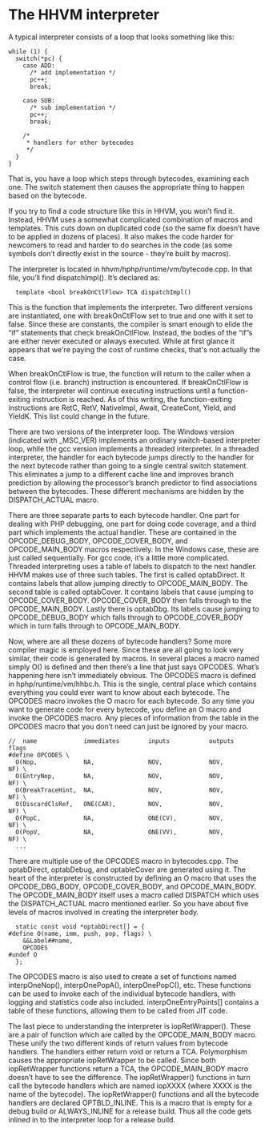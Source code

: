 # The HHVM interpreter

A typical interpreter consists of a loop that looks something like this:

```
while (1) {
  switch(*pc) {
    case ADD:
      /* add implementation */
      pc++;
      break;

    case SUB:
      /* sub implementation */
      pc++;
      break;

    /*
     * handlers for other bytecodes
     */
  }
}
```

That is, you have a loop which steps through bytecodes, examining each one.
The switch statement then causes the appropriate thing to happen based on
the bytecode.

If you try to find a code structure like this in HHVM, you won’t find it.
Instead, HHVM uses a somewhat complicated combination of macros and
templates. This cuts down on duplicated code (so the same fix doesn’t have
to be applied in dozens of places). It also makes the code harder for
newcomers to read and harder to do searches in the code (as some symbols
don’t directly exist in the source - they’re built by macros).

The interpreter is located in hhvm/hphp/runtime/vm/bytecode.cpp. In that
file, you’ll find dispatchImpl(). It’s declared as:

```
  template <bool breakOnCtlFlow> TCA dispatchImpl()
```

This is the function that implements the interpreter. Two different
versions are instantiated, one with breakOnCtlFlow set to true and one
with it set to false. Since these are constants, the compiler is smart
enough to elide the “if” statements that check breakOnCtlFlow. Instead,
the bodies of the “if”s are either never executed or always executed.
While at first glance it appears that we're paying the cost of runtime
checks, that's not actually the case.

When breakOnCtlFlow is true, the function will return to the caller when
a control flow (i.e. branch) instruction is encountered. If breakOnCtlFlow
is false, the interpreter will continue executing instructions until a
function-exiting instruction is reached. As of this writing, the
function-exiting instructions are RetC, RetV, NativeImpl, Await, CreateCont,
Yield, and YieldK. This list could change in the future.

There are two versions of the interpreter loop. The Windows version
(indicated with _MSC_VER) implements an ordinary switch-based
interpreter loop, while the gcc version implements a threaded interpreter.
In a threaded interpreter, the handler for each bytecode jumps directly to
the handler for the next bytecode rather than going to a single central
switch statement. This eliminates a jump to a different cache line and
improves branch prediction by allowing the processor’s branch predictor to
find associations between the bytecodes. These different mechanisms are
hidden by the DISPATCH_ACTUAL macro.

There are three separate parts to each bytecode handler. One part for
dealing with PHP debugging, one part for doing code coverage, and a third
part which implements the actual handler. These are contained in the
OPCODE_DEBUG_BODY, OPCODE_COVER_BODY, and OPCODE_MAIN_BODY macros
respectively. In the Windows case, these are just called sequentially. For
gcc code, it’s a little more complicated. Threaded interpreting uses a table
of labels to dispatch to the next handler. HHVM makes use of three such
tables. The first is called optabDirect. It contains labels that allow
jumping directly to OPCODE_MAIN_BODY. The second table is called optabCover. It
contains labels that cause jumping to OPCODE_COVER_BODY. OPCODE_COVER_BODY
then falls through to the OPCODE_MAIN_BODY. Lastly there is optabDbg. Its
labels cause jumping to OPCODE_DEBUG_BODY which falls through to
OPCODE_COVER_BODY which in turn falls through to OPCODE_MAIN_BODY.

Now, where are all these dozens of bytecode handlers? Some more compiler
magic is employed here. Since these are all going to look very similar,
their code is generated by macros. In several places a macro named simply
O() is defined and then there’s a line that just says OPCODES. What’s
happening here isn’t immediately obvious. The OPCODES macro is defined in
hphp/runtime/vm/hhbc.h. This is the single, central place which contains
everything you could ever want to know about each bytecode. The OPCODES
macro invokes the O macro for each bytecode. So any time you want to
generate code for every bytecode, you define an O macro and invoke the
OPCODES macro. Any pieces of information from the table in the OPCODES
macro that you don’t need can just be ignored by your macro.

```
//  name             immediates        inputs           outputs     flags
#define OPCODES \
  O(Nop,             NA,               NOV,             NOV,        NF) \
  O(EntryNop,        NA,               NOV,             NOV,        NF) \
  O(BreakTraceHint,  NA,               NOV,             NOV,        NF) \
  O(DiscardClsRef,   ONE(CAR),         NOV,             NOV,        NF) \
  O(PopC,            NA,               ONE(CV),         NOV,        NF) \
  O(PopV,            NA,               ONE(VV),         NOV,        NF) \
  ...
```


There are multiple use of the OPCODES macro in bytecodes.cpp. The
optabDirect, optabDebug, and optableCover are generated using it. The heart
of the interpreter is constructed by defining an O macro that uses the
OPCODE_DBG_BODY, OPCODE_COVER_BODY, and OPCODE_MAIN_BODY. The
OPCODE_MAIN_BODY itself uses a macro called DISPATCH which uses the
DISPATCH_ACTUAL macro mentioned earlier. So you have about five levels of
macros involved in creating the interpreter body.

```
  static const void *optabDirect[] = {
#define O(name, imm, push, pop, flags) \
    &&Label##name,
    OPCODES
#undef O
  };
```

The OPCODES macro is also used to create a set of functions named
interpOneNop(), interpOnePopA(), interpOnePopC(), etc. These functions can
be used to invoke each of the individual bytecode handlers, with logging
and statistics code also included. interpOneEntryPoints[] contains a table
of these functions, allowing them to be called from JIT code.

The last piece to understanding the interpreter is iopRetWrapper(). These
are a pair of function which are called by the OPCODE_MAIN_BODY macro.
These unify the two different kinds of return values from bytecode handlers.
The handlers either return void or return a TCA. Polymorphism causes the
appropriate iopRetWrapper to be called. Since both iopRetWrapper functions
return a TCA, the OPCODE_MAIN_BODY macro doesn’t have to see the difference.
The iopRetWrapper() functions in turn call the bytecode handlers which are
named iopXXXX (where XXXX is the name of the bytecode). The iopRetWrapper()
functions and all the bytecode handlers are declared OPTBLD_INLINE. This is
a macro that is empty for a debug build or ALWAYS_INLINE for a release
build. Thus all the code gets inlined in to the interpreter loop for a
release build.
